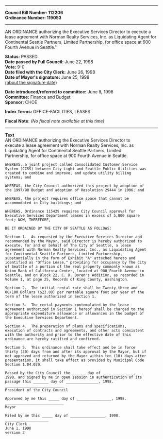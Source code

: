 * * * * *  
  
**Council Bill Number: [](#h0)[](#h2)112206**   
**Ordinance Number: 119053**  
  
* * * * *  
  
AN ORDINANCE authorizing the Executive Services Director to execute a lease agreement with Norman Realty Services, Inc. as Liquidating Agent for Continental Seattle Partners, Limited Partnership, for office space at 900 Fourth Avenue in Seattle."  
  
**Status:** PASSED   
**Date passed by Full Council:** June 22, 1998   
**Vote:** 9-0   
**Date filed with the City Clerk:** June 26, 1998   
**Date of Mayor's signature:** June 25, 1998   
[(about the signature date)](/~public/approvaldate.htm)   
  
  
**Date introduced/referred to committee:** June 8, 1998   
**Committee:** Finance and Budget   
**Sponsor:** CHOE   
  
**Index Terms:** OFFICE-FACILITIES, LEASES  
  
**Fiscal Note:** *(No fiscal note available at this time)*  
  
* * * * *  
  
**Text**  
    AN ORDINANCE authorizing the Executive Services Director to  
    execute a lease agreement with Norman Realty Services, Inc. as  
    Liquidating Agent for Continental Seattle Partners, Limited  
    Partnership, for office space at 900 Fourth Avenue in Seattle.  
  
    WHEREAS, a joint project called Consolidated Customer Service  
    System (CCSS) between City Light and Seattle Public Utilities was  
    created to combine and improve, and update utility billing  
    systems; and  
  
    WHEREAS, the City Council authorized this project by adoption of  
    the 1997/98 Budget and adoption of Resolution 29444 in 1996; and  
  
    WHEREAS, the project requires office space that cannot be  
    accommodated in City buildings; and  
  
    WHEREAS, Ordinance 115429 requires City Council approval for  
    Executive Services Department leases in excess of 5,000 square  
    feet; NOW, THEREFORE,  
  
    BE IT ORDAINED BY THE CITY OF SEATTLE AS FOLLOWS:  
  
    Section 1.  As requested by the Executive Services Director and  
    recommended by the Mayor, said Director is hereby authorized to  
    execute, for and on behalf of The City of Seattle, a lease  
    agreement with Norman Realty Services, Inc., as Liquidating Agent  
    for Continental Seattle Partners, Limited Partnership,  
    substantially in the form of Exhibit "A" attached hereto and  
    identified as "Office Lease," providing for occupancy by The City  
    of Seattle of a portion of the real property commonly known as  
    Union Bank of California Center, located at 900 Fourth Avenue in  
    Seattle, and on Block 22, C. D. Boren's Addition, as recorded in  
    Volume 1, at page 25, Records of King County, Washington.  
  
    Section 2.  The initial rental rate shall be Twenty-three and  
    00/100 Dollars ($23.00) per rentable square foot per year of the  
    term of the lease authorized in Section 1.  
  
    Section 3.  The rental payments contemplated by the lease  
    agreement authorized in Section 1 hereof shall be charged to the  
    appropriate expenditure allowance or allowances in the budget of  
    the Executive Services Department.  
  
    Section 4.  The preparation of plans and specifications,  
    execution of contracts and agreements, and other acts consistent  
    with the authority and prior to the effective date of this  
    ordinance are hereby ratified and confirmed.  
  
    Section 5.  This ordinance shall take effect and be in force  
    thirty (30) days from and after its approval by the Mayor, but if  
    not approved and returned by the Mayor within ten (10) days after  
    presentation, it shall take effect as provided by Municipal Code  
    Section 1.04.020.  
  
    Passed by the City Council the ______ day of ______________,  
    1998, and signed by me in open session in authentication of its  
    passage this _______ day of _______________, 1998.  
    ___________________________  
    President of the City Council  
  
    Approved by me this _____ day of ________________, 1998.  
    ___________________________  
    Mayor  
  
    Filed by me this _____ day of ________________, 1998.  
    ____________________  
    City Clerk  
    June 1, 1998  
    version 3  
